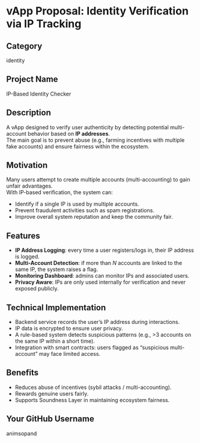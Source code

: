 # vApp Proposal: Identity Verification via IP Tracking

## Category
identity

## Project Name
IP-Based Identity Checker

## Description
A vApp designed to verify user authenticity by detecting potential multi-account behavior based on **IP addresses**.  
The main goal is to prevent abuse (e.g., farming incentives with multiple fake accounts) and ensure fairness within the ecosystem.

## Motivation
Many users attempt to create multiple accounts (multi-accounting) to gain unfair advantages.  
With IP-based verification, the system can:  
- Identify if a single IP is used by multiple accounts.  
- Prevent fraudulent activities such as spam registrations.  
- Improve overall system reputation and keep the community fair.

## Features
- **IP Address Logging**: every time a user registers/logs in, their IP address is logged.  
- **Multi-Account Detection**: if more than *N* accounts are linked to the same IP, the system raises a flag.  
- **Monitoring Dashboard**: admins can monitor IPs and associated users.  
- **Privacy Aware**: IPs are only used internally for verification and never exposed publicly.  

## Technical Implementation
- Backend service records the user’s IP address during interactions.  
- IP data is encrypted to ensure user privacy.  
- A rule-based system detects suspicious patterns (e.g., >3 accounts on the same IP within a short time).  
- Integration with smart contracts: users flagged as “suspicious multi-account” may face limited access.  

## Benefits
- Reduces abuse of incentives (sybil attacks / multi-accounting).  
- Rewards genuine users fairly.  
- Supports Soundness Layer in maintaining ecosystem fairness.

## Your GitHub Username
animsopand
